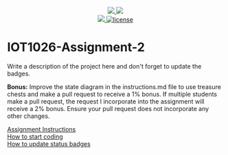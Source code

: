 <p align="center">
	<a href="https://github.com/KripeshThapaliya/IOT1026-Assignment-2/actions/workflows/ci.yml">
    <img src="https://github.com/KripeshThapaliya/IOT1026-Assignment-2/actions/workflows/ci.yml/badge.svg"/>
    </a>
	<a href="https://github.com/KripeshThapaliya/IOT1026-Assignment-2/actions/workflows/formatting.yml">
    <img src="https://github.com/KripeshThapaliya/IOT1026-Assignment-2/actions/workflows/formatting.yml/badge.svg"/>
	<br/>
    <a href="https://codecov.io/gh/KripeshThapaliya/IOT1026-Assignment-2" > 
    <img src="https://codecov.io/gh/KripeshThapaliya/IOT1026-Assignment-2/branch/main/graph/badge.svg?token=JS0857X5JD"/>
	<img title="MIT License" alt="license" src="https://img.shields.io/badge/license-MIT-informational?style=flat-square">		
    </a>
</p>

# IOT1026-Assignment-2

Write a description of the project here and don't forget to update the badges.

**Bonus:** Improve the state diagram in the instructions.md file to use treasure chests and make a pull request to receive a 1% bonus. If multiple students make a pull request, the request I incorporate into the assignment will receive a 2% bonus. Ensure your pull request does not incorporate any other changes.

[Assignment Instructions](docs/instructions.md)  
[How to start coding](docs/how-to-use.md)  
[How to update status badges](docs/how-to-update-badges.md)
